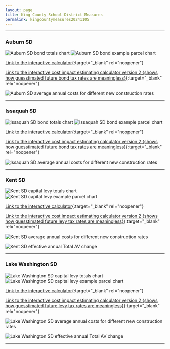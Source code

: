 ```yaml
---
layout: page
title: King County School District Measures
permalink: kingcountymeasures20241105
---
```


___

### Auburn SD

![Auburn SD bond totals chart](pagesManual/LeviesReport/20241105/Auburn.png "Auburn SD bond totals chart")
![Auburn SD bond example parcel chart](pagesManual/LeviesReport/20241105/AuburnParcel.png "Auburn SD bond example parcel chart")

[Link to the interactive calculator](calculator_auburn_20241105_enhanced){:target="_blank" rel="noopener"}

[Link to the interactive cost impact estimating calculator version 2 {shows how guesstimated future bond tax rates are meaningless}](table_auburn_bond_20241105){:target="_blank" rel="noopener"}

![Auburn SD average annual costs for different new construction rates](pagesManual/LeviesReport/20241105/AuburnNewConstruction.png "Auburn SD new construction chart")

___

### Issaquah SD

![Issaquah SD bond totals chart](pagesManual/LeviesReport/20241105/Issaquah.png "Issaquah SD bond totals chart")
![Issaquah SD bond example parcel chart](pagesManual/LeviesReport/20241105/IssaquahParcel.png "Issaquah SD bond example parcel chart")

[Link to the interactive calculator](calculator_issaquah_20241105_enhanced){:target="_blank" rel="noopener"}

[Link to the interactive cost impact estimating calculator version 2 {shows how guesstimated future bond tax rates are meaningless}](table_issaquah_bond_20241105){:target="_blank" rel="noopener"}

![Issaquah SD average annual costs for different new construction rates](pagesManual/LeviesReport/20241105/IssaquahNewConstruction.png "Issaquah SD new construction chart")

___

### Kent SD

![Kent SD capital levy totals chart](pagesManual/LeviesReport/20241105/KentCapital.png "Kent SD capital levy totals chart")
![Kent SD capital levy example parcel chart](pagesManual/LeviesReport/20241105/KentCapitalParcel.png "Kent SD capital  example parcel chart")

[Link to the interactive calculator](calculator_kent_capital_20241105_enhanced){:target="_blank" rel="noopener"}

[Link to the interactive cost impact estimating calculator version 2 {shows how guesstimated future levy tax rates are meaningless}](table_kent_capital_levy_20241105){:target="_blank" rel="noopener"}

![Kent SD average annual costs for different new construction rates](pagesManual/LeviesReport/20241105/KentCapitalLevyNewConstruction.png "Kent SD new construction chart")

![Kent SD effective annual Total AV change](pagesManual/LeviesReport/20241105/KentSDCapitalEffNewConstructionRate.png "Kent SD new construction rate table")

___

### Lake Washington SD

![Lake Washington SD capital levy totals chart](pagesManual/LeviesReport/20241105/LakeWashingtonCapital.png "Lake Washington SD capital levy totals chart")
![Lake Washington SD capital levy example parcel chart](pagesManual/LeviesReport/20241105/LakeWashingtonCapitalParcel.png "Lake Washington SD capital  example parcel chart")

[Link to the interactive calculator](calculator_lake_washington_capital_20241105_enhanced){:target="_blank" rel="noopener"}

[Link to the interactive cost impact estimating calculator version 2 {shows how guesstimated future levy tax rates are meaningless}](table_lake_washington_capital_levy_20241105){:target="_blank" rel="noopener"}

![Lake Washington SD average annual costs for different new construction rates](pagesManual/LeviesReport/20241105/LakeWashingtonCapitalLevyNewConstruction.png "Lake Washington SD new construction chart")

![Lake Washington SD effective annual Total AV change](pagesManual/LeviesReport/20241105/LakeWashingtonSDCapitalEffNewConstructionRate.png "Lake Washington SD new construction rate table")

___

